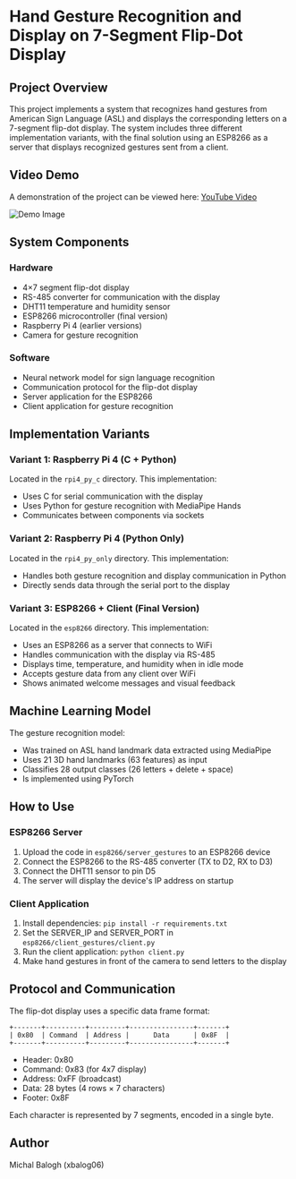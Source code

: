 # Hand Gesture Recognition and Display on 7-Segment Flip-Dot Display

## Project Overview
This project implements a system that recognizes hand gestures from American Sign Language (ASL) and displays the corresponding letters on a 7-segment flip-dot display. The system includes three different implementation variants, with the final solution using an ESP8266 as a server that displays recognized gestures sent from a client.

## Video Demo
A demonstration of the project can be viewed here: [YouTube Video](https://www.youtube.com/watch?v=IdzLrns7vJk)

![Demo Image](docs/imgs/wiringschema_dark.png)

## System Components

### Hardware
- 4×7 segment flip-dot display
- RS-485 converter for communication with the display
- DHT11 temperature and humidity sensor
- ESP8266 microcontroller (final version)
- Raspberry Pi 4 (earlier versions)
- Camera for gesture recognition

### Software
- Neural network model for sign language recognition
- Communication protocol for the flip-dot display
- Server application for the ESP8266
- Client application for gesture recognition

## Implementation Variants

### Variant 1: Raspberry Pi 4 (C + Python)
Located in the `rpi4_py_c` directory. This implementation:
- Uses C for serial communication with the display
- Uses Python for gesture recognition with MediaPipe Hands
- Communicates between components via sockets

### Variant 2: Raspberry Pi 4 (Python Only)
Located in the `rpi4_py_only` directory. This implementation:
- Handles both gesture recognition and display communication in Python
- Directly sends data through the serial port to the display

### Variant 3: ESP8266 + Client (Final Version)
Located in the `esp8266` directory. This implementation:
- Uses an ESP8266 as a server that connects to WiFi
- Handles communication with the display via RS-485
- Displays time, temperature, and humidity when in idle mode
- Accepts gesture data from any client over WiFi
- Shows animated welcome messages and visual feedback

## Machine Learning Model
The gesture recognition model:
- Was trained on ASL hand landmark data extracted using MediaPipe
- Uses 21 3D hand landmarks (63 features) as input
- Classifies 28 output classes (26 letters + delete + space)
- Is implemented using PyTorch

## How to Use

### ESP8266 Server
1. Upload the code in `esp8266/server_gestures` to an ESP8266 device
2. Connect the ESP8266 to the RS-485 converter (TX to D2, RX to D3)
3. Connect the DHT11 sensor to pin D5
4. The server will display the device's IP address on startup

### Client Application
1. Install dependencies: `pip install -r requirements.txt`
2. Set the SERVER_IP and SERVER_PORT in `esp8266/client_gestures/client.py`
3. Run the client application: `python client.py`
4. Make hand gestures in front of the camera to send letters to the display

## Protocol and Communication
The flip-dot display uses a specific data frame format:
```
+-------+----------+---------+----------------+-------+
| 0x80  | Command  | Address |      Data      | 0x8F  |
+-------+----------+---------+----------------+-------+
```
- Header: 0x80
- Command: 0x83 (for 4x7 display)
- Address: 0xFF (broadcast)
- Data: 28 bytes (4 rows × 7 characters)
- Footer: 0x8F

Each character is represented by 7 segments, encoded in a single byte.

## Author
Michal Balogh (xbalog06)